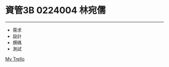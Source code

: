 # 資管3B 0224004 林宛儒 #
-------------


- 需求
- 設計
- 撰碼
- 測試


[My Trello](https://trello.com/b/wOwf7z7Y/nkfust)
